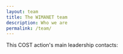 ```yaml
---
layout: team
title: The WIMANET team
description: Who we are
permalink: /team/
---
```


This COST action's main leadership contacts:
